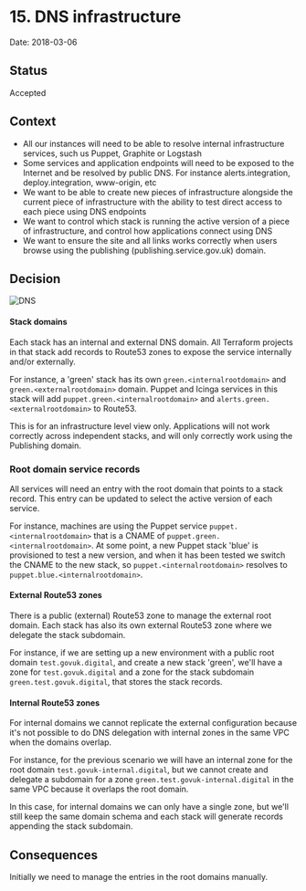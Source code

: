 # 15. DNS infrastructure

Date: 2018-03-06

## Status

Accepted

## Context

- All our instances will need to be able to resolve internal infrastructure services, such
us Puppet, Graphite or Logstash
- Some services and application endpoints will need to be exposed to the Internet and
be resolved by public DNS. For instance alerts.integration, deploy.integration, www-origin, etc
- We want to be able to create new pieces of infrastructure alongside the current piece of infrastructure
with the ability to test direct access to each piece using DNS endpoints
- We want to control which stack is running the active version of a piece of infrastructure, and control
how applications connect using DNS
- We want to ensure the site and all links works correctly when users browse using the
publishing (publishing.service.gov.uk) domain.

## Decision

![DNS](./0015-govuk-aws-dns.jpg?raw=true "DNS Infrastructure")

#### Stack domains

Each stack has an internal and external DNS domain. All Terraform projects in that stack add records
to Route53 zones to expose the service internally and/or externally.

For instance, a 'green' stack has its own `green.<internalrootdomain>` and `green.<externalrootdomain>`
domain. Puppet and Icinga services in this stack will add `puppet.green.<internalrootdomain>` and
`alerts.green.<externalrootdomain>` to Route53.

This is for an infrastructure level view only. Applications will not work correctly across independent stacks,
and will only correctly work using the Publishing domain.

### Root domain service records

All services will need an entry with the root domain that points to a stack record. This entry
can be updated to select the active version of each service.

For instance, machines are using the Puppet service `puppet.<internalrootdomain>` that is a CNAME
of `puppet.green.<internalrootdomain>`. At some point, a new Puppet stack 'blue' is provisioned to
test a new version, and when it has been tested we switch the CNAME to the new stack, so
`puppet.<internalrootdomain>` resolves to `puppet.blue.<internalrootdomain>`.

#### External Route53 zones

There is a public (external) Route53 zone to manage the external root domain. Each stack has also its own
external Route53 zone where we delegate the stack subdomain.

For instance, if we are setting up a new environment with a public root domain `test.govuk.digital`,
and create a new stack 'green', we'll have a zone for `test.govuk.digital` and a zone for the stack
subdomain `green.test.govuk.digital`, that stores the stack records.

#### Internal Route53 zones

For internal domains we cannot replicate the external configuration because it's not possible to do DNS
delegation with internal zones in the same VPC when the domains overlap.

For instance, for the previous scenario we will have an internal zone for the root domain
`test.govuk-internal.digital`, but we cannot create and delegate a subdomain for a zone
`green.test.govuk-internal.digital` in the same VPC because it overlaps the root domain.

In this case, for internal domains we can only have a single zone, but we'll still keep the same
domain schema and each stack will generate records appending the stack subdomain.

## Consequences

Initially we need to manage the entries in the root domains manually.
